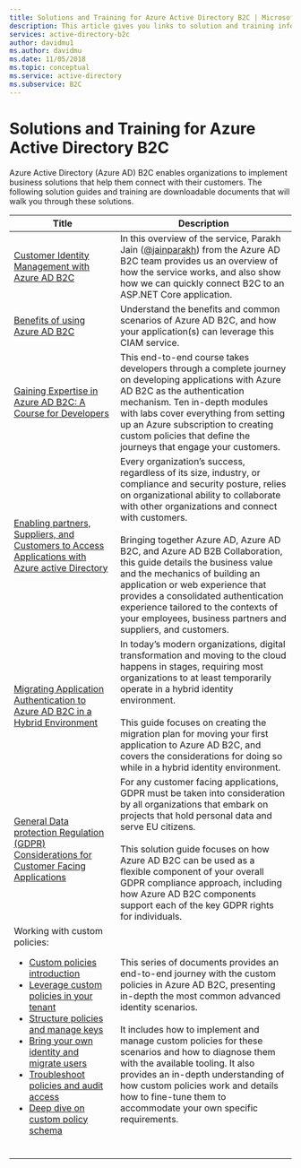 ```yaml
---
title: Solutions and Training for Azure Active Directory B2C | Microsoft Docs
description: This article gives you links to solution and training information that can help you understand and use Azure Active Directory B2C for end-to-end-business solutions.
services: active-directory-b2c
author: davidmu1
ms.author: davidmu
ms.date: 11/05/2018
ms.topic: conceptual
ms.service: active-directory
ms.subservice: B2C
---
```


# Solutions and Training for Azure Active Directory B2C

Azure Active Directory (Azure AD) B2C enables organizations to implement business solutions that help them connect with their customers. The following solution guides and training are downloadable documents that will walk you through these solutions.

| Title | Description |
| ----- | ----------- |
| [Customer Identity Management with Azure AD B2C](https://channel9.msdn.com/Shows/On-NET/Customer-Identity-Management-with-Azure-AD-B2C) | In this overview of the service, Parakh Jain ([@jainparakh](https://twitter.com/jainparakh)) from the Azure AD B2C team provides us an overview of how the service works, and also show how we can quickly connect B2C to an ASP.NET Core application. |
| [Benefits of using Azure AD B2C](https://aka.ms/b2coverview) | Understand the benefits and common scenarios of Azure AD B2C, and how your application(s) can leverage this CIAM service. |
| [Gaining Expertise in Azure AD B2C: A Course for Developers](https://aka.ms/learnAADB2C) | This end-to-end course takes developers through a complete journey on developing applications with Azure AD B2C as the authentication mechanism. Ten in-depth modules with labs cover everything from setting up an Azure subscription to creating custom policies that define the journeys that engage your customers. |
| [Enabling partners, Suppliers, and Customers to Access Applications with Azure active Directory](https://aka.ms/aadexternalidentities) | Every organization’s success, regardless of its size, industry, or compliance and security posture, relies on organizational ability to collaborate with other organizations and connect with customers.<br><br>Bringing together Azure AD, Azure AD B2C, and Azure AD B2B Collaboration, this guide details the business value and the mechanics of building an application or web experience that provides a consolidated authentication experience tailored to the contexts of your employees, business partners and suppliers, and customers. |
| [Migrating Application Authentication to Azure AD B2C in a Hybrid Environment](https://aka.ms/MigratetoAADB2C) | In today’s modern organizations, digital transformation and moving to the cloud happens in stages, requiring most organizations to at least temporarily operate in a hybrid identity environment.<br><br>This guide focuses on creating the migration plan for moving your first application to Azure AD B2C, and covers the considerations for doing so while in a hybrid identity environment. |
| [General Data protection Regulation (GDPR) Considerations for Customer Facing Applications](https://aka.ms/AADB2CandGDPR) | For any customer facing applications, GDPR must be taken into consideration by all organizations that embark on projects that hold personal data and serve EU citizens.<br><br>This solution guide focuses on how Azure AD B2C can be used as a flexible component of your overall GDPR compliance approach, including how Azure AD B2C components support each of the key GDPR rights for individuals. |
| Working with custom policies:<br><ul><li>[Custom policies introduction](https://download.microsoft.com/download/3/6/1/36187D50-A693-4547-848A-176F17AE1213/Deep%20Dive%20on%20Azure%20AD%20B2C%20Custom%20Policies/Azure%20AD%20B2C%20Custom%20Policies%20-%20Introduction.pdf)</li><li>[Leverage custom policies in your tenant](https://download.microsoft.com/download/3/6/1/36187D50-A693-4547-848A-176F17AE1213/Deep%20Dive%20on%20Azure%20AD%20B2C%20Custom%20Policies/Azure%20AD%20B2C%20Custom%20Policies%20-%20Leveraging%20Custom%20Policies%20for%20your%20Tenant.pdf)</li><li>[Structure policies and manage keys](https://download.microsoft.com/download/3/6/1/36187D50-A693-4547-848A-176F17AE1213/Deep%20Dive%20on%20Azure%20AD%20B2C%20Custom%20Policies/Azure%20AD%20B2C%20Custom%20Policies%20-%20Structuring%20Policies%20and%20Managing%20Keys.pdf)</li><li>[Bring your own identity and migrate users](https://download.microsoft.com/download/3/6/1/36187D50-A693-4547-848A-176F17AE1213/Deep%20Dive%20on%20Azure%20AD%20B2C%20Custom%20Policies/Azure%20AD%20B2C%20Custom%20Policies%20-%20Bring-your-own-identity%20and%20Migrating%20Users.pdf)</li><li>[Troubleshoot policies and audit access](https://download.microsoft.com/download/3/6/1/36187D50-A693-4547-848A-176F17AE1213/Deep%20Dive%20on%20Azure%20AD%20B2C%20Custom%20Policies/Azure%20AD%20B2C%20Custom%20Policies%20-%20Troubleshooting%20Policies%20and%20Auditing.pdf)</li><li>[Deep dive on custom policy schema](https://download.microsoft.com/download/3/6/1/36187D50-A693-4547-848A-176F17AE1213/Deep%20Dive%20on%20Azure%20AD%20B2C%20Custom%20Policies/Azure%20AD%20B2C%20Custom%20Policies%20-%20Deep%20Dive%20on%20Custom%20Policy%20Schema.pdf)</li><br>| This series of documents provides an end-to-end journey with the custom policies in Azure AD B2C, presenting in-depth the most common advanced identity scenarios.<br><br> It includes how to implement and manage custom policies for these scenarios and how to diagnose them with the available tooling. It also provides an in-depth understanding of how custom policies work and details how to fine-tune them to accommodate your own specific requirements. |

